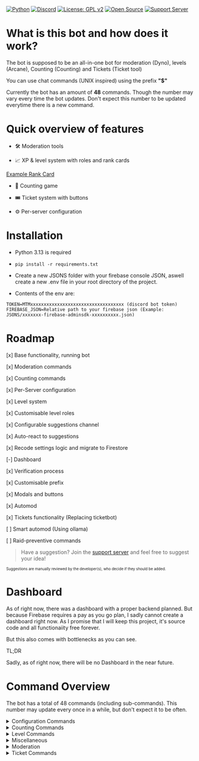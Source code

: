 [![Python](https://img.shields.io/badge/Python-3.13-blue?logo=python&logoColor=white)](https://www.python.org/downloads/release/python-3130/)
[![Discord](https://img.shields.io/badge/Discord-Bot-5865F2?logo=discord&logoColor=white)](https://discord.com/oauth2/authorize?client_id=1392608420556833030)
[![License: GPL v2](https://img.shields.io/badge/License-GPL_v2-green.svg)](./LICENSE)
[![Open Source](https://img.shields.io/badge/Open%20Source-%E2%9C%94-brightgreen)](https://github.com/watchmypizza/TuxBot/issues)
[![Support Server](https://img.shields.io/badge/Discord-Support%20Server-5865F2?logo=discord&logoColor=white)](https://discord.gg/eQ7FHcmHc9)

# What is this bot and how does it work?

The bot is supposed to be an all-in-one bot for moderation (Dyno), levels (Arcane), Counting (Counting) and Tickets (Ticket tool)

You can use chat commands (UNIX inspired) using the prefix **"$"**

Currently the bot has an amount of **48** commands. Though the number may vary every time the bot updates. Don't expect this number to be updated everytime there is a new command.

# Quick overview of features

- 🛠️ Moderation tools

- 📈 XP & level system with roles and rank cards

[Example Rank Card](https://raw.githubusercontent.com/watchmypizza/TuxBot/refs/heads/main/example_rank_card.png)

- 🔢 Counting game

- 🎟️ Ticket system with buttons

- ⚙️ Per-server configuration

# Installation

- Python 3.13 is required

- `pip install -r requirements.txt`

- Create a new JSONS folder with your firebase console JSON, aswell create a new .env file in your root directory of the project.

- Contents of the env are:

```
TOKEN=MTMxxxxxxxxxxxxxxxxxxxxxxxxxxxxxxxxxxx (discord bot token)
FIREBASE_JSON=Relative path to your firebase json (Example: JSONS/xxxxxxx-firebase-adminsdk-xxxxxxxxxx.json)
```

# Roadmap

[x] Base functionality, running bot

[x] Moderation commands

[x] Counting commands

[x] Per-Server configuration

[x] Level system

[x] Customisable level roles

[x] Configurable suggestions channel

[x] Auto-react to suggestions

[x] Recode settings logic and migrate to Firestore

[-] Dashboard

[x] Verification process

[x] Customisable prefix

[x] Modals and buttons

[x] Automod

[x] Tickets functionality (Replacing ticketbot)

[ ] Smart automod (Using ollama)

[ ] Raid-preventive commands

> Have a suggestion? Join the [support server](https://discord.gg/eQ7FHcmHc9) and feel free to suggest your idea!

<sub><sup>Suggestions are manually reviewed by the developer(s), who decide if they should be added.</sup></sub>

# Dashboard

As of right now, there was a dashboard with a proper backend planned. But because Firebase requires a pay as you go plan, I sadly 
cannot create a dashboard right now. As I promise that I will keep this project, it's source code and all functionaiity free forever.

But this also comes with bottlenecks as you can see.

TL;DR

Sadly, as of right now, there will be no Dashboard in the near future.

# Command Overview

The bot has a total of 48 commands (including sub-commands). This number may update every once in a while, but don't expect it to be often.

<details>
<summary>Configuration Commands</summary>

- /configure levelroles →  Configure levelroles to add / remove them (you can add as many as you want)

- /configure logging →  Select a message logging channel

- /configure welcomer →  Select a channel like #welcome for welcome and goodbye messages

- /configure announcement →  Select a announcement channel for the $ wall command

- /configure modlogs →  Set a dedicated mod-logs channel to log moderation actions

- /configure botrole →  Set a role that is the bot role, members under this role will not be counted as members in the $ ls command

- /configure suggestions →  Configure a suggestions channel, so the bot can automatically react ✅ and ❌ to the suggestions.

- /configure verifiedrole →  Configure the role the bot should give a member after verifying successfully.

- /configure level_channel →  Configure the level channel to post level up announcements in.

- /configure resetprefix →  Reset the prefix to the default one.

- /configure prefix →  Set a custom prefix.

- /configure staff →  Set a custom staff role (needed for ticket system)

- /configure ticketlogs →  Set a custom ticket logs channel (needed for ticket system)

- (customprefix)newprefix →  Same as configuring a new prefix.

</details>

<details>
<summary>Counting Commands</summary>

- /counting configure →  Configure the counting aspect of the bot and tweak specific settings

- /counting reset →  Reset the current count

- /counting channel →  (mandatory) Select a dedicated counting channel (ex. #counting)

- /counting start →  Start counting in the counting channel

- /counting stop →  Stop / pause counting in the counting channel (This will not reset your count)
</details>

<details>
<summary>Level Commands</summary>

- /level show →  Show the level of yourself or from another user

- /level lock →  Lock a user's level and XP

- /level set →  Set the level/XP of a user

- /level exclude →  Exclude a channel from earning XP (ex. #counting, #spam)

- /level leaderboard →  Display the levelling leaderboard of your server
</details>

<details>
<summary>Miscellaneous</summary>

- $ ls →  Shows information about the server

- $ cat →  Open a file that is in the GitHub repo in read mode

- $ pwd →  Show the current path the bot is running on

- $ man <Command> →  Shows a description of the command

- $ wall <Message> →  Post a message to the announcement channel

- /latency →  Measure your latency to the bot

- /membercount →  Show the current membercount (this excludes the bot role aswell)

- /slash →  This is the first slash command added to the bot, it serves to get the active developer badge

- /suki →  A friend of mine suggested to add and name the command as is today, grabs a random cat image and sends a ephemeral

- /warnings →  Allows you to view your own warnings displayed as an ephemeral

- /verify →  Post the verification message.

</details>

<details>
<summary>Moderation</summary>

- $ rm -r(f) <User> --message <Reason> →  The option -rf bans a user, the option -r only kicks a user.

- $ clear →  Clear a specific amount of messages

- $ usermod -l <new username> <old username> →  Change the display name of a user

- /mute <User> <Duration> <Reason> →  Times a user out for a specified amount of time

- /warn <User> <Reason> →  Warns a user for the reason, also sends a DM to the user automatically

- /warnings <User> →  Shows the warnings for a user if they have any. (Looking at your own warnings does not require moderation privileges)

- /removewarn <User> <Number> →  Remove a warning from a user, you can view the number of warnings of a specific user by executing above command.

</details>

<details>
<summary>Ticket Commands</summary>

- /ticketsystem setup →  Sets the ticket system up and sends a embed in the current channel with the buttons

- /ticketsystem category →  Set a category for tickets to be created in.

- /ticketsystem close →  Archives the ticket.

</details>